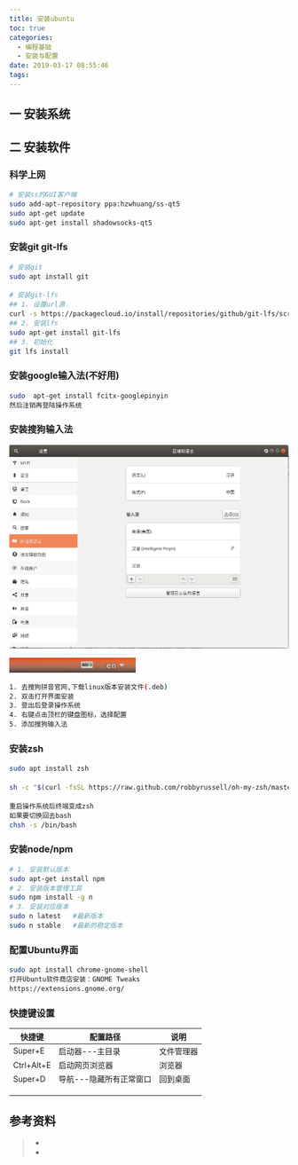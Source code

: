 ```yaml
---
title: 安装ubuntu
toc: true
categories:
  - 编程基础
  - 安装与配置
date: 2019-03-17 08:55:46
tags:
---
```




## 一 安装系统



## 二 安装软件

### 科学上网

```bash
# 安装ss的GUI客户端
sudo add-apt-repository ppa:hzwhuang/ss-qt5
sudo apt-get update
sudo apt-get install shadowsocks-qt5
```

### 安装git git-lfs

```bash
# 安装git
sudo apt install git

# 安装git-lfs
## 1. 设置url源
curl -s https://packagecloud.io/install/repositories/github/git-lfs/script.deb.sh | sudo bash
## 2. 安装lfs
sudo apt-get install git-lfs
## 3. 初始化
git lfs install
```

### 安装google输入法(不好用)

```bash
sudo  apt-get install fcitx-googlepinyin
然后注销再登陆操作系统
```

### 安装搜狗输入法

![ibus配置](install-ubuntu/1553342505304.png)

![1553344201236](install-ubuntu/1553344201236.png)

```bash
1. 去搜狗拼音官网,下载linux版本安装文件(.deb)
2. 双击打开界面安装
3. 登出后登录操作系统
4. 右键点击顶栏的键盘图标，选择配置
5. 添加搜狗输入法
```



### 安装zsh

```bash
sudo apt install zsh

sh -c "$(curl -fsSL https://raw.github.com/robbyrussell/oh-my-zsh/master/tools/install.sh)"

重启操作系统后终端变成zsh
如果要切换回去bash
chsh -s /bin/bash


```

### 安装node/npm

```bash
# 1. 安装默认版本
sudo apt-get install npm
# 2. 安装版本管理工具
sudo npm install -g n
# 3. 安装对应版本
sudo n latest   #最新版本
sudo n stable   #最新的稳定版本
```



### 配置Ubuntu界面

```bash
sudo apt install chrome-gnome-shell
打开Ubuntu软件商店安装：GNOME Tweaks
https://extensions.gnome.org/
```

### 快捷键设置

| 快捷键     | 配置路径                | 说明       |
| ---------- | ----------------------- | ---------- |
| Super+E    | 启动器---主目录         | 文件管理器 |
| Ctrl+Alt+E | 启动网页浏览器          | 浏览器     |
| Super+D    | 导航---隐藏所有正常窗口 | 回到桌面   |
|            |                         |            |
|            |                         |            |
|            |                         |            |

## 参考资料
> - []()
> - []()
